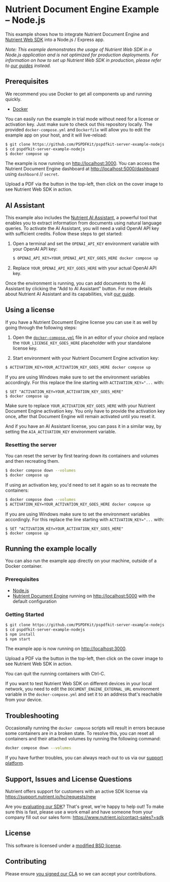 # Nutrient Document Engine Example – Node.js

This example shows how to integrate Nutrient Document Engine and
[Nutrient Web SDK](https://www.nutrient.io/sdk/web/) into a Node.js / Express app.

_Note: This example demonstrates the usage of Nutrient Web SDK in a Node.js application and is not optimized for production deployments. For information on how to set up Nutrient Web SDK in production, please refer to [our guides](https://www.nutrient.io/guides/document-engine/deployment/) instead._

## Prerequisites

We recommend you use Docker to get all components up and running quickly.

- [Docker](https://www.docker.com/community-edition)

You can easily run the example in trial mode without need for a license or activation key. Just make sure to check out this repository locally. The provided `docker-compose.yml` and `Dockerfile` will allow you to edit the example app on your host, and it will live-reload:

```sh
$ git clone https://github.com/PSPDFKit/pspdfkit-server-example-nodejs.git
$ cd pspdfkit-server-example-nodejs
$ docker compose up
```

The example is now running on [http://localhost:3000](http://localhost:3000). You can access the Nutrient Document Engine dashboard at [http://localhost:5000/dashboard](http://localhost:5000/dashboard) using `dashboard` // `secret`.

Upload a PDF via the button in the top-left, then click on the cover image to see Nutrient Web SDK in action.

## AI Assistant

This example also includes the [Nutrient AI Assistant](https://www.nutrient.io/sdk/ai-assistant), a powerful tool that enables you to extract information from documents using natural language queries. To activate the AI Assistant, you will need a valid OpenAI API key with sufficient credits. Follow these steps to get started:

1. Open a terminal and set the `OPENAI_API_KEY` environment variable with your OpenAI API key:

   ```sh
   $ OPENAI_API_KEY=YOUR_OPENAI_API_KEY_GOES_HERE docker compose up
   ```

2. Replace `YOUR_OPENAI_API_KEY_GOES_HERE` with your actual OpenAI API key.

Once the environment is running, you can add documents to the AI Assistant by clicking the "Add to AI Assistant" button. For more details about Nutrient AI Assistant and its capabilities, visit [our guide](https://www.nutrient.io/guides/ai-assistant/).

## Using a license

If you have a Nutrient Document Engine license you can use it as well by going through the following steps:

1.  Open the [`docker-compose.yml`](docker-compose.yml) file in an editor of your choice and replace the `YOUR_LICENSE_KEY_GOES_HERE` placeholder with your standalone license key.

2.  Start environment with your Nutrient Document Engine activation key:

```sh
$ ACTIVATION_KEY=YOUR_ACTIVATION_KEY_GOES_HERE docker compose up
```

If you are using Windows make sure to set the environment variables accordingly. For this replace the line starting with `ACTIVATION_KEY="...` with:

```shell
$ SET "ACTIVATION_KEY=YOUR_ACTIVATION_KEY_GOES_HERE"
$ docker compose up
```

Make sure to replace `YOUR_ACTIVATION_KEY_GOES_HERE` with your Nutrient Document Engine activation key. You only have to provide the activation key once, after that Document Engine will remain activated until you reset it.

And if you have an AI Assistant license, you can pass it in a similar way, by setting the `AIA_ACTIVATION_KEY` environment variable.

### Resetting the server

You can reset the server by first tearing down its containers and volumes and then recreating them.

```sh
$ docker compose down --volumes
$ docker compose up
```

If using an activation key, you'd need to set it again so as to recreate the containers:

```sh
$ docker compose down --volumes
$ ACTIVATION_KEY=YOUR_ACTIVATION_KEY_GOES_HERE docker compose up
```

If you are using Windows make sure to set the environment variables accordingly. For this replace the line starting with `ACTIVATION_KEY="...` with:

```shell
$ SET "ACTIVATION_KEY=YOUR_ACTIVATION_KEY_GOES_HERE"
$ docker compose up
```

## Running the example locally

You can also run the example app directly on your machine, outside of a Docker container.

### Prerequisites

- [Node.js](http://nodejs.org/)
- [Nutrient Document Engine](https://www.nutrient.io/getting-started/document-engine/)
  running on [http://localhost:5000](http://localhost:5000) with the default configuration

### Getting Started

```sh
$ git clone https://github.com/PSPDFKit/pspdfkit-server-example-nodejs.git
$ cd pspdfkit-server-example-nodejs
$ npm install
$ npm start
```

The example app is now running on <http://localhost:3000>.

Upload a PDF via the button in the top-left, then click on the cover image to see Nutrient Web SDK
in action.

You can quit the running containers with Ctrl-C.

If you want to test Nutrient Web SDK on different devices in your local network, you need
to edit the `DOCUMENT_ENGINE_EXTERNAL_URL` environment variable in the `docker-compose.yml` and set it to an address that's reachable from your device.

## Troubleshooting

Occasionally running the `docker compose` scripts will result in errors because some containers are in a broken state. To resolve this, you can reset all containers and their attached volumes by running the following command:

```sh
docker compose down --volumes
```

If you have further troubles, you can always reach out to us via our [support platform](https://support.nutrient.io/hc/requests/new).

## Support, Issues and License Questions

Nutrient offers support for customers with an active SDK license via https://support.nutrient.io/hc/requests/new

Are you [evaluating our SDK](https://www.nutrient.io/sdk/try)? That's great, we're happy to help out! To make sure this is fast, please use a work email and have someone from your company fill out our sales form: https://www.nutrient.io/contact-sales?=sdk

## License

This software is licensed under a [modified BSD license](LICENSE).

## Contributing

Please ensure
[you signed our CLA](https://www.nutrient.io/guides/web/miscellaneous/contributing/) so we can
accept your contributions.
